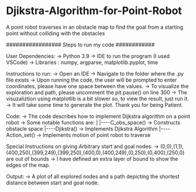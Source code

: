 # Djikstra-Algorithm-for-Point-Robot
A point robot traverses in an obstacle map to find the goal from a starting point without colliding with the obstacles

################# Steps to run my code ############

User Dependencies:
-> Python 3.9
-> IDE to run the program (I used VSCode)
-> Libraries : numpy, argparse, matplotlib.pyplot, time

Instructions to run:
-> Open an IDE
-> Navigate to the folder where the .py file exists
-> Upon running the code, the user will be prompted to enter coordinates, please have one space between the values.
-> To visualize the exploration and path, please uncomment the plt.pause() on line 300
-> The visuzaliztion using matplotlib is a bit slower so, to view the result, just run it.
-> It will take some time to generate the plot. Thank you for being Patient.

Code:
-> The code describes how to implement Dijkstra algorithm on a point robot
-> Some notable functions are: 
       |
	     |----C_obs_space() -> Constructs obstacle space
	     |----Djikstra() -> Implements Djikstra Algorithm
       |----Action_set() -> Implements motion of point robot to traverse

Special Instructions on giving Arbitrary start and goal nodes:
-> (0,0),(1,1),(400,250),(399,249),(399,250),(400,0),(400,249),(0,250),(0,400),(250,0) are out of bounds
-> I have defined an extra layer of bound to show the edges of the map.

Output:
-> A plot of all explored nodes and a path depicting the shortest distance between start and goal node.

